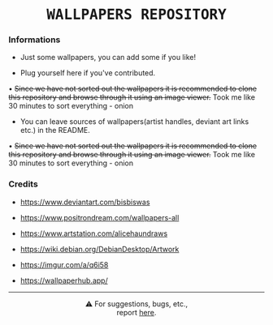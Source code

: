 <h1 align="center">
    <samp>WALLPAPERS REPOSITORY</samp>
</h1>

### Informations


- Just some wallpapers, you can add some if you like!

- Plug yourself here if you've contributed.

• ~~Since we have not sorted out the wallpapers it is recommended to clone this repository and browse through it using an image viewer.~~ Took me like 30 minutes to sort everything - onion

- You can leave sources of wallpapers(artist handles, deviant art links etc.) in the README.

• ~~Since we have not sorted out the wallpapers it is recommended to clone this repository and browse through it using an image viewer.~~ Took me like 30 minutes to sort everything - onion

### Credits

- https://www.deviantart.com/bisbiswas

- https://www.positrondream.com/wallpapers-all

- https://www.artstation.com/alicehaundraws

- https://wiki.debian.org/DebianDesktop/Artwork

- https://imgur.com/a/q6i58

- https://wallpaperhub.app/

---

<p align="center">
  ⚠️
  For suggestions, bugs, etc., <br>
  report <a href="https://github.com/satyasuchak/wallpaper-repository/issues">here</a>.
</p>

